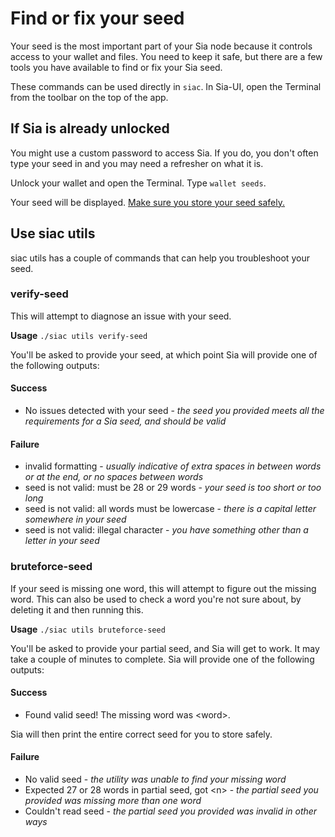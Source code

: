 # Find or fix your seed

Your seed is the most important part of your Sia node because it controls access to your wallet and files. You need to keep it safe, but there are a few tools you have available to find or fix your Sia seed.

These commands can be used directly in `siac`. In Sia-UI, open the Terminal from the toolbar on the top of the app.

## If Sia is already unlocked

You might use a custom password to access Sia. If you do, you don't often type your seed in and you may need a refresher on what it is.

Unlock your wallet and open the Terminal. Type `wallet seeds`.

Your seed will be displayed. [Make sure you store your seed safely.](../../the-importance-of-your-seed.md)

## Use siac utils

siac utils has a couple of commands that can help you troubleshoot your seed.

### verify-seed

This will attempt to diagnose an issue with your seed.

**Usage** `./siac utils verify-seed`

You'll be asked to provide your seed, at which point Sia will provide one of the following outputs:

#### Success

* No issues detected with your seed - _the seed you provided meets all the requirements for a Sia seed, and should be valid_

#### Failure

* invalid formatting - _usually indicative of extra spaces in between words or at the end, or no spaces between words_
* seed is not valid: must be 28 or 29 words - _your seed is too short or too long_
* seed is not valid: all words must be lowercase - _there is a capital letter somewhere in your seed_
* seed is not valid: illegal character - _you have something other than a letter in your seed_

### bruteforce-seed

If your seed is missing one word, this will attempt to figure out the missing word. This can also be used to check a word you're not sure about, by deleting it and then running this.

**Usage** `./siac utils bruteforce-seed`

You'll be asked to provide your partial seed, and Sia will get to work. It may take a couple of minutes to complete. Sia will provide one of the following outputs:

#### Success

* Found valid seed! The missing word was \<word>.

Sia will then print the entire correct seed for you to store safely.

#### Failure

* No valid seed - _the utility was unable to find your missing word_
* Expected 27 or 28 words in partial seed, got \<n> - _the partial seed you provided was missing more than one word_
* Couldn't read seed - _the partial seed you provided was invalid in other ways_
